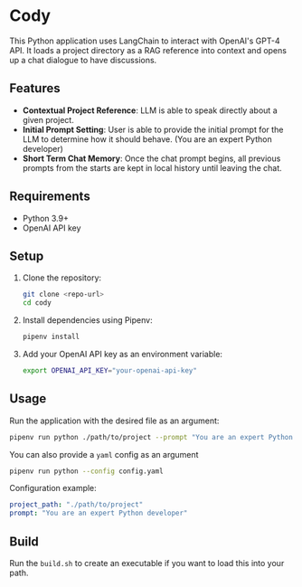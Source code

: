 # Cody

This Python application uses LangChain to interact with OpenAI's GPT-4 API. It loads a project directory as a RAG reference into context and opens up a chat dialogue to have discussions.

## Features
- **Contextual Project Reference**: LLM is able to speak directly about a given project.
- **Initial Prompt Setting**: User is able to provide the initial prompt for the LLM to determine how it should behave. (You are an expert Python developer)
- **Short Term Chat Memory**: Once the chat prompt begins, all previous prompts from the starts are kept in local history until leaving the chat.

## Requirements
- Python 3.9+
- OpenAI API key

## Setup
1. Clone the repository:
    ```bash
    git clone <repo-url>
    cd cody
    ```

2. Install dependencies using Pipenv:
    ```bash
    pipenv install
    ```

3. Add your OpenAI API key as an environment variable:
    ```bash
    export OPENAI_API_KEY="your-openai-api-key"
    ```

## Usage
Run the application with the desired file as an argument:
```bash
pipenv run python ./path/to/project --prompt "You are an expert Python developer"
```

You can also provide a `yaml` config as an argument
```bash
pipenv run python --config config.yaml
```

Configuration example:
```yaml
project_path: "./path/to/project"
prompt: "You are an expert Python developer"
```

## Build
Run the `build.sh` to create an executable if you want to load this into your path.


